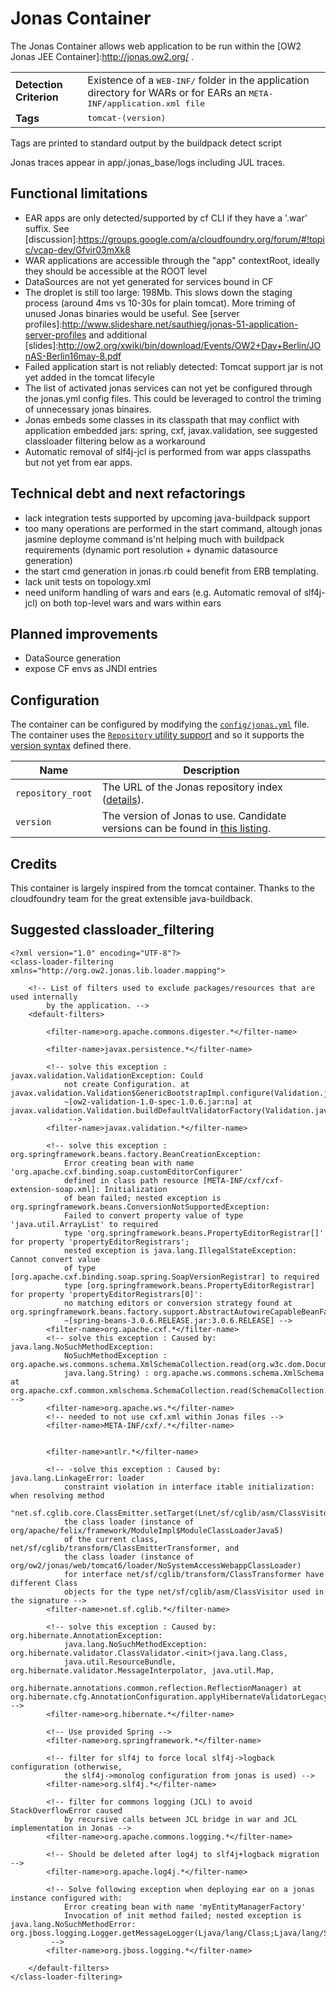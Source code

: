# Jonas Container
The Jonas Container allows web application to be run within the [OW2 Jonas JEE Container]:http://jonas.ow2.org/ .

 <table>
  <tr>
    <td><strong>Detection Criterion</strong></td><td>Existence of a <tt>WEB-INF/</tt> folder in the application directory for WARs or for EARs an <tt>META-INF/application.xml file</tt>  </td>
  </tr>
  <tr>
    <td><strong>Tags</strong></td><td><tt>tomcat-&lang;version&rang;</tt></td>
  </tr>
</table>


Tags are printed to standard output by the buildpack detect script

Jonas traces appear in app/.jonas_base/logs including JUL traces.


## Functional limitations

- EAR apps are only detected/supported by cf CLI if they have a '.war' suffix. See [discussion]:https://groups.google.com/a/cloudfoundry.org/forum/#!topic/vcap-dev/Gfvir03mXk8
- WAR applications are accessible through the "app" contextRoot, ideally they should be accessible at the ROOT level
- DataSources are not yet generated for services bound in CF
- The droplet is still too large: 198Mb. This slows down the staging process (around 4ms vs 10-30s for plain tomcat).
  More triming of unused Jonas binaries would be useful. See [server profiles]:http://www.slideshare.net/sauthieg/jonas-51-application-server-profiles and additional [slides]:http://ow2.org/xwiki/bin/download/Events/OW2+Day+Berlin/JOnAS-Berlin16may-8.pdf
- Failed application start is not reliably detected: Tomcat support jar is not yet added in the tomcat lifecyle
- The list of activated jonas services can not yet be configured through the jonas.yml config files. This could be leveraged to control the triming
  of unnecessary jonas binaires.
- Jonas embeds some classes in its classpath that may conflict with application embedded jars: spring, cxf, javax.validation,
  see suggested classloader filtering below as a workaround
- Automatic removal of slf4j-jcl is performed from war apps classpaths but not yet from ear apps.

## Technical debt and next refactorings

- lack integration tests supported by upcoming java-buildpack support
- too many operations are performed in the start command, altough jonas jasmine deployme command is'nt helping much with buildpack requirements (dynamic port resolution + dynamic datasource generation)
- the start cmd generation in jonas.rb could benefit from ERB templating.
- lack unit tests on topology.xml
- need uniform handling of wars and ears (e.g. Automatic removal of slf4j-jcl) on both top-level wars and wars within ears

## Planned improvements

- DataSource generation
- expose CF envs as JNDI entries

## Configuration
The container can be configured by modifying the [`config/jonas.yml`][jonas_yml] file.  The container uses the [`Repository` utility support][util_repositories] and so it supports the [version syntax][version_syntax] defined there.

[jonas_yml]: ../config/jonas.yml
[util_repositories]: util-repositories.md
[version_syntax]: util-repositories.md#version-syntax-and-ordering

| Name | Description
| ---- | -----------
| `repository_root` | The URL of the Jonas repository index ([details][util_repositories]).
| `version` | The version of Jonas to use. Candidate versions can be found in [this listing][jonas_index_yml].

[jonas_index_yml]: http://orange-buildpacks-binaries.s3-website-us-west-1.amazonaws.com/jonas/index.yml


## Credits

This container is largely inspired from the tomcat container. Thanks to the cloudfoundry team for the great extensible
java-buildback.

## Suggested classloader_filtering

```
<?xml version="1.0" encoding="UTF-8"?>
<class-loader-filtering xmlns="http://org.ow2.jonas.lib.loader.mapping">

	<!-- List of filters used to exclude packages/resources that are used internally
		by the application. -->
	<default-filters>

		<filter-name>org.apache.commons.digester.*</filter-name>

		<filter-name>javax.persistence.*</filter-name>

		<!-- solve this exception : javax.validation.ValidationException: Could
			not create Configuration. at javax.validation.Validation$GenericBootstrapImpl.configure(Validation.java:198)
			~[ow2-validation-1.0-spec-1.0.6.jar:na] at javax.validation.Validation.buildDefaultValidatorFactory(Validation.java:67)
			 -->
		<filter-name>javax.validation.*</filter-name>

		<!-- solve this exception : org.springframework.beans.factory.BeanCreationException:
			Error creating bean with name 'org.apache.cxf.binding.soap.customEditorConfigurer'
			defined in class path resource [META-INF/cxf/cxf-extension-soap.xml]: Initialization
			of bean failed; nested exception is org.springframework.beans.ConversionNotSupportedException:
			Failed to convert property value of type 'java.util.ArrayList' to required
			type 'org.springframework.beans.PropertyEditorRegistrar[]' for property 'propertyEditorRegistrars';
			nested exception is java.lang.IllegalStateException: Cannot convert value
			of type [org.apache.cxf.binding.soap.spring.SoapVersionRegistrar] to required
			type [org.springframework.beans.PropertyEditorRegistrar] for property 'propertyEditorRegistrars[0]':
			no matching editors or conversion strategy found at org.springframework.beans.factory.support.AbstractAutowireCapableBeanFactory.doCreateBean(AbstractAutowireCapableBeanFactory.java:527)
			~[spring-beans-3.0.6.RELEASE.jar:3.0.6.RELEASE] -->
		<filter-name>org.apache.cxf.*</filter-name>
		<!-- solve this exception : Caused by: java.lang.NoSuchMethodException:
			NoSuchMethodException : org.apache.ws.commons.schema.XmlSchemaCollection.read(org.w3c.dom.Document,
			java.lang.String) : org.apache.ws.commons.schema.XmlSchema at org.apache.cxf.common.xmlschema.SchemaCollection.read(SchemaCollection.java:130) -->
		<filter-name>org.apache.ws.*</filter-name>
		<!-- needed to not use cxf.xml within Jonas files -->
		<filter-name>META-INF/cxf/.*</filter-name>


		<filter-name>antlr.*</filter-name>

		<!-- -solve this exception : Caused by: java.lang.LinkageError: loader
			constraint violation in interface itable initialization: when resolving method
			"net.sf.cglib.core.ClassEmitter.setTarget(Lnet/sf/cglib/asm/ClassVisitor;)V"
			the class loader (instance of org/apache/felix/framework/ModuleImpl$ModuleClassLoaderJava5)
			of the current class, net/sf/cglib/transform/ClassEmitterTransformer, and
			the class loader (instance of org/ow2/jonas/web/tomcat6/loader/NoSystemAccessWebappClassLoader)
			for interface net/sf/cglib/transform/ClassTransformer have different Class
			objects for the type net/sf/cglib/asm/ClassVisitor used in the signature -->
		<filter-name>net.sf.cglib.*</filter-name>

		<!-- solve this exception : Caused by: org.hibernate.AnnotationException:
			java.lang.NoSuchMethodException: org.hibernate.validator.ClassValidator.<init>(java.lang.Class,
			java.util.ResourceBundle, org.hibernate.validator.MessageInterpolator, java.util.Map,
			org.hibernate.annotations.common.reflection.ReflectionManager) at org.hibernate.cfg.AnnotationConfiguration.applyHibernateValidatorLegacyConstraintsOnDDL(AnnotationConfiguration.java:455) -->
		<filter-name>org.hibernate.*</filter-name>

		<!-- Use provided Spring -->
		<filter-name>org.springframework.*</filter-name>

		<!-- filter for slf4j to force local slf4j->logback configuration (otherwise,
			the slf4j->monolog configuration from jonas is used) -->
		<filter-name>org.slf4j.*</filter-name>

		<!-- filter for commons logging (JCL) to avoid StackOverflowError caused
			by recursive calls between JCL bridge in war and JCL implementation in Jonas -->
		<filter-name>org.apache.commons.logging.*</filter-name>

		<!-- Should be deleted after log4j to slf4j+logback migration -->
		<filter-name>org.apache.log4j.*</filter-name>

		<!-- Solve following exception when deploying ear on a jonas instance configured with:
			Error creating bean with name 'myEntityManagerFactory'
			Invocation of init method failed; nested exception is java.lang.NoSuchMethodError: org.jboss.logging.Logger.getMessageLogger(Ljava/lang/Class;Ljava/lang/String;)Ljava/lang/Object;
		 -->
		<filter-name>org.jboss.logging.*</filter-name>

	</default-filters>
</class-loader-filtering>
```
